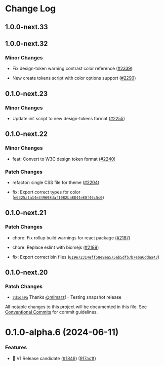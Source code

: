 # Change Log

## 1.0.0-next.33

## 1.0.0-next.32

### Minor Changes

- Fix design-token warning contrast color reference ([#2339](https://github.com/digdir/designsystemet/pull/2339))

- New create tokens script with color options support ([#2290](https://github.com/digdir/designsystemet/pull/2290))

## 0.1.0-next.23

### Minor Changes

- Update init script to new design-tokens format ([#2255](https://github.com/digdir/designsystemet/pull/2255))

## 0.1.0-next.22

### Minor Changes

- feat: Convert to W3C design token format ([#2240](https://github.com/digdir/designsystemet/pull/2240))

### Patch Changes

- refactor: single CSS file for theme ([#2204](https://github.com/digdir/designsystemet/pull/2204))

- fix: Export correct types for color ([`e6325afa14e349698daf1082ba8844e80f46c5c0`](https://github.com/digdir/designsystemet/commit/e6325afa14e349698daf1082ba8844e80f46c5c0))

## 0.1.0-next.21

### Patch Changes

- chore: Fix rollup build warnings for react package ([#2187](https://github.com/digdir/designsystemet/pull/2187))

- chore: Replace eslint with biomejs ([#2189](https://github.com/digdir/designsystemet/pull/2189))

- fix: Export correct bin files ([`019e72314eff58e9ea575ab5dfb7b7eba6ddaa43`](https://github.com/digdir/designsystemet/commit/019e72314eff58e9ea575ab5dfb7b7eba6ddaa43))

## 0.1.0-next.20

### Patch Changes

- [`2d1da9a`](https://github.com/digdir/designsystemet/commit/2d1da9a4f77a4d01b17a1987a79ea332465c1d99) Thanks [@mimarz](https://github.com/mimarz)! - Testing snapshot release

All notable changes to this project will be documented in this file.
See [Conventional Commits](https://conventionalcommits.org) for commit guidelines.

# 0.1.0-alpha.6 (2024-06-11)

### Features

- 🎨 V1 Release candidate ([#1849](https://github.com/digdir/designsystemet/issues/1849)) ([917ac1f](https://github.com/digdir/designsystemet/commit/917ac1f4a90b7ec2f96247ee015ab47224117d86))
